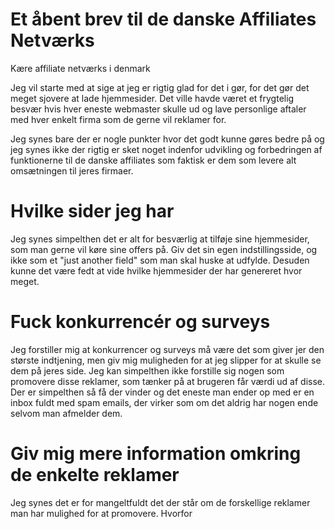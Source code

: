 # Et åbent brev til de danske Affiliates Netværks
Kære affiliate netværks i denmark

Jeg vil starte med at sige at jeg er rigtig glad for det i gør, for det gør det meget sjovere at lade hjemmesider. Det ville havde været et frygtelig besvær hvis hver eneste webmaster skulle ud og lave personlige aftaler med hver enkelt firma som de gerne vil reklamer for.

Jeg synes bare der er nogle punkter hvor det godt kunne gøres bedre på og jeg synes ikke der rigtig er sket noget indenfor udvikling og forbedringen af funktionerne til de danske affiliates som faktisk er dem som levere alt omsætningen til jeres firmaer.

# Hvilke sider jeg har

Jeg synes simpelthen det er alt for besværlig at tilføje sine hjemmesider, som man gerne vil køre sine offers på. Giv det sin egen indstillingsside, og ikke som et "just another field" som man skal huske at udfylde. Desuden kunne det være fedt at vide hvilke hjemmesider der har genereret hvor meget.

# Fuck konkurrencér og surveys

Jeg forstiller mig at konkurrencer og surveys må være det som giver jer den største indtjening, men giv mig muligheden for at jeg slipper for at skulle se dem på jeres side. Jeg kan simpelthen ikke forstille sig nogen som promovere disse reklamer, som tænker på at brugeren får værdi ud af disse. Der er simpelthen så få der vinder og det eneste man ender op med er en inbox fuldt med spam emails, der virker som om det aldrig har nogen ende selvom man afmelder dem.

# Giv mig mere information omkring de enkelte reklamer

Jeg synes det er for mangeltfuldt det der står om de forskellige reklamer man har mulighed for at promovere. Hvorfor